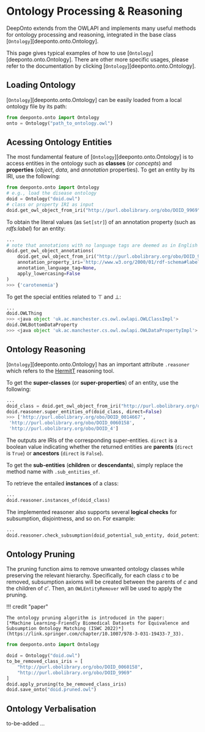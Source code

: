 # Ontology Processing & Reasoning

$\textsf{DeepOnto}$ extends from the OWLAPI and implements many useful methods for ontology processing and reasoning, integrated in the base class
[`Ontology`][deeponto.onto.Ontology].

This page gives typical examples of how to use [`Ontology`][deeponto.onto.Ontology]. There are other more specific usages, please refer to the documentation by clicking [`Ontology`][deeponto.onto.Ontology].

## Loading Ontology

[`Ontology`][deeponto.onto.Ontology] can be easily loaded from a local ontology file by its path:

```python
from deeponto.onto import Ontology
onto = Ontology("path_to_ontology.owl")
```
## Acessing Ontology Entities

The most fundamental feature of [`Ontology`][deeponto.onto.Ontology] is to access entities in the ontology such as **classes** (or *concepts*) and **properties** (*object*, *data*, and *annotation* properties). To get an entity by its IRI, use the following:

```python
from deeponto.onto import Ontology
# e.g., load the disease ontology
doid = Ontology("doid.owl")
# class or property IRI as input
doid.get_owl_object_from_iri("http://purl.obolibrary.org/obo/DOID_9969")
```

To obtain the literal values (as `Set[str]`) of an annotation property (such as *rdfs:label*) for an entity:

```python
...
# note that annotations with no language tags are deemed as in English ("en")
doid.get_owl_object_annotations(
    doid.get_owl_object_from_iri("http://purl.obolibrary.org/obo/DOID_9969"),
    annotation_property_iri='http://www.w3.org/2000/01/rdf-schema#label',
    annotation_language_tag=None,
    apply_lowercasing=False
)
>>> {'carotenemia'}
```

To get the special entities related to $\top$ and $\bot$:

```python
...
doid.OWLThing
>>> <java object 'uk.ac.manchester.cs.owl.owlapi.OWLClassImpl'>
doid.OWLBottomDataProperty
>>> <java object 'uk.ac.manchester.cs.owl.owlapi.OWLDataPropertyImpl'>
```

## Ontology Reasoning

[`Ontology`][deeponto.onto.Ontology] has an important attribute `.reasoner` which refers to the [HermitT](http://www.hermit-reasoner.com/) reasoning tool.

To get the **super-classes** (or **super-properties**) of an entity, use the following:

```python
...
doid_class = doid.get_owl_object_from_iri("http://purl.obolibrary.org/obo/DOID_9969")
doid.reasoner.super_entities_of(doid_class, direct=False) 
>>> ['http://purl.obolibrary.org/obo/DOID_0014667',
 'http://purl.obolibrary.org/obo/DOID_0060158',
 'http://purl.obolibrary.org/obo/DOID_4']
```

The outputs are IRIs of the corresponding super-entities. `direct` is a boolean value indicating whether the returned entities
are **parents** (`direct` is `True`) or **ancestors** (`direct` is `False`).

To get the **sub-entities** (**children** or **descendants**), simply replace the method name with `.sub_entities_of`.

To retrieve the entailed **instances** of a class:

```python
...
doid.reasoner.instances_of(doid_class)
```

The implemented reasoner also supports several **logical checks** for subsumption, disjointness, and so on. For example:

```python
...
doid.reasoner.check_subsumption(doid_potential_sub_entity, doid_potential_super_entity)
```

## Ontology Pruning

The pruning function aims to remove unwanted ontology classes while preserving the relevant hierarchy. Specifically, for each class $c$ to be removed, subsumption axioms will be created between the parents of $c$ and the children of $c'$. Then, an `OWLEntityRemover` will be used to apply the pruning.

!!! credit "paper"

    The ontology pruning algorithm is introduced in the paper: 
    [*Machine Learning-Friendly Biomedical Datasets for Equivalence and Subsumption Ontology Matching (ISWC 2022)*](https://link.springer.com/chapter/10.1007/978-3-031-19433-7_33).

```python
from deeponto.onto import Ontology

doid = Ontology("doid.owl")
to_be_removed_class_iris = [
    "http://purl.obolibrary.org/obo/DOID_0060158",
    "http://purl.obolibrary.org/obo/DOID_9969"
]
doid.apply_pruning(to_be_removed_class_iris)
doid.save_onto("doid.pruned.owl")
```

## Ontology Verbalisation

to-be-added ...
